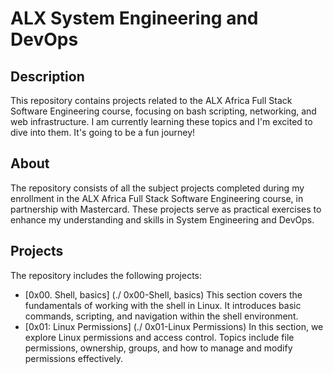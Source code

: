 # ALX System Engineering and DevOps

## Description

This repository contains projects related to the ALX Africa Full Stack Software Engineering course, focusing on bash scripting, networking, and web infrastructure. I am currently learning these topics and I'm excited to dive into them. It's going to be a fun journey!

## About

The repository consists of all the subject projects completed during my enrollment in the ALX Africa Full Stack Software Engineering course, in partnership with Mastercard. These projects serve as practical exercises to enhance my understanding and skills in System Engineering and DevOps.

## Projects

The repository includes the following projects:

- [0x00. Shell, basics] (./ 0x00-Shell, basics) This section covers the fundamentals of working with the shell in Linux. It introduces basic commands, scripting, and navigation within the shell environment.
- [0x01: Linux Permissions] (./ 0x01-Linux Permissions) In this section, we explore Linux permissions and access control. Topics include file permissions, ownership, groups, and how to manage and modify permissions effectively.
